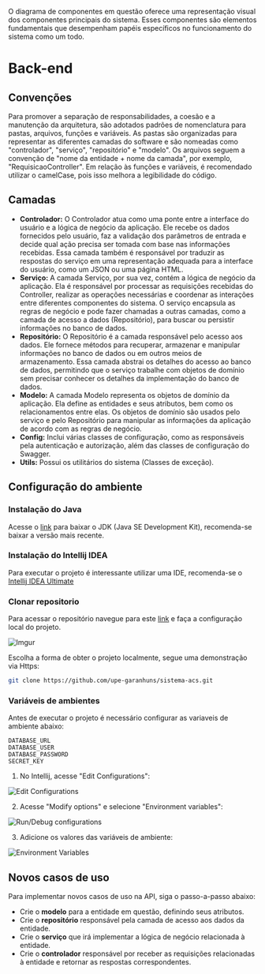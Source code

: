 O diagrama de componentes em questão oferece uma representação visual dos componentes principais do sistema. Esses componentes são elementos fundamentais que desempenham papéis específicos no funcionamento do sistema como um todo.

# Back-end
## Convenções
Para promover a separação de responsabilidades, a coesão e a manutenção da arquitetura, são adotados padrões de nomenclatura para pastas, arquivos, funções e variáveis. As pastas são organizadas para representar as diferentes camadas do software e são nomeadas como "controlador", "serviço", "repositório" e "modelo". Os arquivos seguem a convenção de "nome da entidade + nome da camada", por exemplo, "RequisicaoController". Em relação às funções e variáveis, é recomendado utilizar o camelCase, pois isso melhora a legibilidade do código.

## Camadas
* **Controlador:** O Controlador atua como uma ponte entre a interface do usuário e a lógica de negócio da aplicação. Ele recebe os dados fornecidos pelo usuário, faz a validação dos parâmetros de entrada e decide qual ação precisa ser tomada com base nas informações recebidas. Essa camada também é responsável por traduzir as respostas do serviço em uma representação adequada para a interface do usuário, como um JSON ou uma página HTML.
* **Serviço:** A camada Serviço, por sua vez, contém a lógica de negócio da aplicação. Ela é responsável por processar as requisições recebidas do Controller, realizar as operações necessárias e coordenar as interações entre diferentes componentes do sistema. O serviço encapsula as regras de negócio e pode fazer chamadas a outras camadas, como a camada de acesso a dados (Repositório), para buscar ou persistir informações no banco de dados.
* **Repositório:** O Repositório é a camada responsável pelo acesso aos dados. Ele fornece métodos para recuperar, armazenar e manipular informações no banco de dados ou em outros meios de armazenamento. Essa camada abstrai os detalhes do acesso ao banco de dados, permitindo que o serviço trabalhe com objetos de domínio sem precisar conhecer os detalhes da implementação do banco de dados.
* **Modelo:** A camada Modelo representa os objetos de domínio da aplicação. Ela define as entidades e seus atributos, bem como os relacionamentos entre elas. Os objetos de domínio são usados pelo serviço e pelo Repositório para manipular as informações da aplicação de acordo com as regras de negócio.
* **Config:** Inclui várias classes de configuração, como as responsáveis pela autenticação e autorização, além das classes de configuração do Swagger.
* **Utils:** Possui os utilitários do sistema (Classes de exceção).

## Configuração do ambiente

### Instalação do Java
Acesse o [link](https://www.oracle.com/java/technologies/javase/jdk17-archive-downloads.html) para baixar o JDK (Java SE Development Kit), recomenda-se baixar a versão mais recente.

### Instalação do Intellij IDEA
Para executar o projeto é interessante utilizar uma IDE, recomenda-se o [Intellij IDEA Ultimate](https://www.jetbrains.com/idea/)

### Clonar repositorio
Para acessar o repositório navegue para este [link](https://github.com/upe-garanhuns/sistema-acs) e faça a configuração local do projeto.

![Imgur](https://i.imgur.com/xQFOwSw.png)

Escolha a forma de obter o projeto localmente, segue uma demonstração via Https:
```bash
git clone https://github.com/upe-garanhuns/sistema-acs.git
```
### Variáveis de ambientes
Antes de executar o projeto é necessário configurar as variaveis de ambiente abaixo:
```
DATABASE_URL
DATABASE_USER
DATABASE_PASSWORD
SECRET_KEY
```

1. No Intellij, acesse "Edit Configurations":
 
![Edit Configurations](https://i.imgur.com/ZIO781u.png)

2. Acesse "Modify options" e selecione "Environment variables":

![Run/Debug configurations](https://i.imgur.com/C4FLxs7.png)

3. Adicione os valores das variáveis de ambiente:

![Environment Variables](https://i.imgur.com/bl2hOWI.png)

## Novos casos de uso
Para implementar novos casos de uso na API, siga o passo-a-passo abaixo:

* Crie o **modelo** para a entidade em questão, definindo seus atributos.
* Crie o **repositório** responsável pela camada de acesso aos dados da entidade.
* Crie o **serviço** que irá implementar a lógica de negócio relacionada à entidade.
* Crie o **controlador** responsável por receber as requisições relacionadas à entidade e retornar as respostas correspondentes.